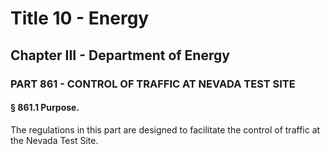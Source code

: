 
# Title 10 - Energy
## Chapter III - Department of Energy
### PART 861 - CONTROL OF TRAFFIC AT NEVADA TEST SITE
#### § 861.1 Purpose.

The regulations in this part are designed to facilitate the control of traffic at the Nevada Test Site.
